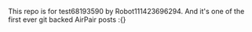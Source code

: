 This repo is for test68193590 by Robot111423696294. And it's one of the first ever git backed AirPair posts :{}